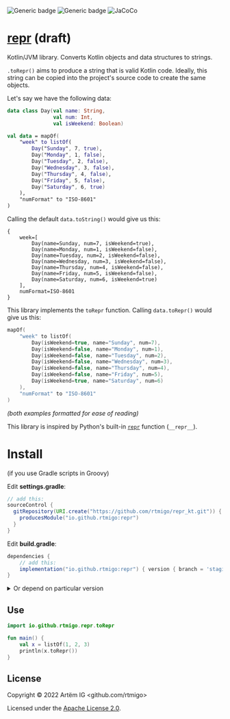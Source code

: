 ![Generic badge](https://img.shields.io/badge/status-experimenatal-red.svg)
![Generic badge](https://img.shields.io/badge/CI_JVM-8-blue.svg)
![JaCoCo](https://raw.github.com/rtmigo/repr_kt/dev_updated_by_actions/.github/badges/jacoco.svg)

# [repr](https://github.com/rtmigo/repr_kt#readme) (draft)

Kotlin/JVM library. Converts Kotlin objects and data structures to strings.

`.toRepr()` aims to produce a string that is valid Kotlin code. Ideally, 
this string can be copied into the project's source code to create the same objects.

Let's say we have the following data:

```kotlin
data class Day(val name: String, 
               val num: Int, 
               val isWeekend: Boolean)

val data = mapOf(
    "week" to listOf(
        Day("Sunday", 7, true),
        Day("Monday", 1, false),
        Day("Tuesday", 2, false),
        Day("Wednesday", 3, false),
        Day("Thursday", 4, false),
        Day("Friday", 5, false),
        Day("Saturday", 6, true)
    ),
    "numFormat" to "ISO-8601"
)
```

Calling the default `data.toString()` would give us this:

```
{
    week=[
        Day(name=Sunday, num=7, isWeekend=true), 
        Day(name=Monday, num=1, isWeekend=false), 
        Day(name=Tuesday, num=2, isWeekend=false), 
        Day(name=Wednesday, num=3, isWeekend=false), 
        Day(name=Thursday, num=4, isWeekend=false), 
        Day(name=Friday, num=5, isWeekend=false), 
        Day(name=Saturday, num=6, isWeekend=true)
    ], 
    numFormat=ISO-8601
}
```

This library implements the `toRepr` function. Calling `data.toRepr()` would give us this:

```kotlin
mapOf(
    "week" to listOf(
        Day(isWeekend=true, name="Sunday", num=7), 
        Day(isWeekend=false, name="Monday", num=1), 
        Day(isWeekend=false, name="Tuesday", num=2), 
        Day(isWeekend=false, name="Wednesday", num=3), 
        Day(isWeekend=false, name="Thursday", num=4), 
        Day(isWeekend=false, name="Friday", num=5), 
        Day(isWeekend=true, name="Saturday", num=6)
    ), 
    "numFormat" to "ISO-8601"
)
```

*(both examples formatted for ease of reading)*

This library is inspired by Python's built-in 
[`repr`]([https://docs.python.org/3/library/functions.html#repr]) function (`__repr__`).

# Install

(if you use Gradle scripts in Groovy)

Edit **settings.gradle**:

```groovy
// add this:
sourceControl {
  gitRepository(URI.create("https://github.com/rtmigo/repr_kt.git")) {
    producesModule("io.github.rtmigo:repr")
  }
}
```

Edit **build.gradle**:

```groovy
dependencies {
    // add this: 
    implementation("io.github.rtmigo:repr") { version { branch = 'staging' } }
}    
```

<details>
  <summary>Or depend on particular version</summary>

Edit **build.gradle**:

```groovy
dependencies {
    // add this:     
    implementation "io.github.rtmigo:repr:0.0.1"
}
```

(the changes to **settings.gradle** are the same as above)
</details>

## Use

```kotlin
import io.github.rtmigo.repr.toRepr

fun main() {
    val x = listOf(1, 2, 3)
    println(x.toRepr())
}
```

## License

Copyright © 2022 Artёm IG <github.com/rtmigo>

Licensed under the [Apache License 2.0](http://www.apache.org/licenses/LICENSE-2.0).
